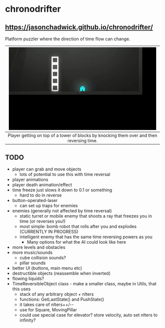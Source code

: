 # chronodrifter

## https://jasonchadwick.github.io/chronodrifter/

Platform puzzler where the direction of time flow can change.

| ![towerjump-gif](Assets/ExampleMedia/tower.gif) |
|:--:|
|Player getting on top of a tower of blocks by knocking them over and then reversing time.|

## TODO
- player can grab and move objects
  - lots of potential to use this with time reversal
- player animations
- player death animation/effect
- time freeze just slows it down to 0.1 or something
  - hard to do in reverse
- button-operated-laser
  - can set up traps for enemies
- enemies (generally not affected by time reversal)
  - static turret or mobile enemy that shoots a ray that freezes you in time (or reverses you!)
  - most simple: bomb robot that rolls after you and explodes (CURRENTLY IN PROGRESS)
  - intelligent enemy that has the same time reversing powers as you
    - Many options for what the AI could look like here
- more levels and obstacles
- more music/sounds
  - cube collision sounds?
  - pillar sounds
- better UI (buttons, main menu etc)
- destructible objects (reassemble when inverted)
- flowing liquids?
- TimeReversibleObject class - make a smaller class, maybe in Utils, that this uses
  - stack of any arbitrary object + nIters
  - functions: GetLastState() and PushState()
  - it takes care of nIters++/--
  - use for Square, MovingPillar
  - could use special case for elevator? store velocity, auto set nIters to infinity?